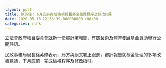 ```yaml
---
layout: post
title: 徐英偉：下月底前完成檢視體藝基金管理程序及修改指引
date: 2020-05-16 12:38:39.000000000 +08:00
categories: rthk
---
```


立法會政府帳目委員會就新一份審計署報告，有關藝術及體育發展基金資助舉行公開聆訊。

民政事務局局長徐英偉表示，局方與康文署正跟進，審計報告就基金管理的多項改善建議，下月底前，完成檢視程序及修改指引。
